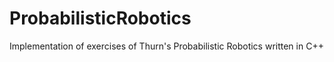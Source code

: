 # ProbabilisticRobotics
Implementation of exercises of Thurn's Probabilistic Robotics written in C++
